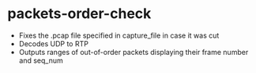 # packets-order-check
 - Fixes the .pcap file specified in capture_file in case it was cut
 - Decodes UDP to RTP
 - Outputs ranges of out-of-order packets displaying their frame number and seq_num

